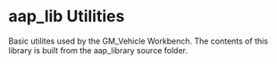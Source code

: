 # aap_lib Utilities

Basic utilites used by the GM_Vehicle Workbench.  The contents of this library is built from the aap_library source folder.  
